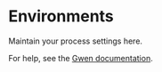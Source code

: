 Environments
============

Maintain your process settings here.

For help, see the [Gwen documentation](https://gweninterpreter.org/docs).
